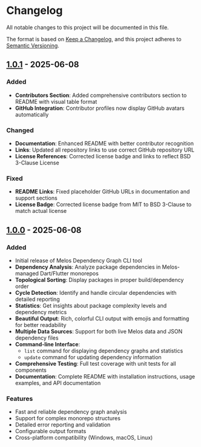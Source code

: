 # Changelog

All notable changes to this project will be documented in this file.

The format is based on [Keep a Changelog](https://keepachangelog.com/en/1.0.0/),
and this project adheres to [Semantic Versioning](https://semver.org/spec/v2.0.0.html).

## [1.0.1] - 2025-06-08

### Added

- **Contributors Section**: Added comprehensive contributors section to README with visual table format
- **GitHub Integration**: Contributor profiles now display GitHub avatars automatically

### Changed

- **Documentation**: Enhanced README with better contributor recognition
- **Links**: Updated all repository links to use correct GitHub repository URL
- **License References**: Corrected license badge and links to reflect BSD 3-Clause License

### Fixed

- **README Links**: Fixed placeholder GitHub URLs in documentation and support sections
- **License Badge**: Corrected license badge from MIT to BSD 3-Clause to match actual license

## [1.0.0] - 2025-06-08

### Added

- Initial release of Melos Dependency Graph CLI tool
- **Dependency Analysis**: Analyze package dependencies in Melos-managed Dart/Flutter monorepos
- **Topological Sorting**: Display packages in proper build/dependency order
- **Cycle Detection**: Identify and handle circular dependencies with detailed reporting
- **Statistics**: Get insights about package complexity levels and dependency metrics
- **Beautiful Output**: Rich, colorful CLI output with emojis and formatting for better readability
- **Multiple Data Sources**: Support for both live Melos data and JSON dependency files
- **Command-line Interface**:
  - `list` command for displaying dependency graphs and statistics
  - `update` command for updating dependency information
- **Comprehensive Testing**: Full test coverage with unit tests for all components
- **Documentation**: Complete README with installation instructions, usage examples, and API documentation

### Features

- Fast and reliable dependency graph analysis
- Support for complex monorepo structures
- Detailed error reporting and validation
- Configurable output formats
- Cross-platform compatibility (Windows, macOS, Linux)

[1.0.1]: https://github.com/carlosfiori/melos_dependency_graph/releases/tag/v1.0.1
[1.0.0]: https://github.com/carlosfiori/melos_dependency_graph/releases/tag/v1.0.0
